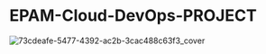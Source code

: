 # EPAM-Cloud-DevOps-PROJECT
 
![73cdeafe-5477-4392-ac2b-3cac488c63f3_cover](https://user-images.githubusercontent.com/89688566/236270518-6cd799bc-61b5-45b7-a1e1-f511451fa02f.jpg) 
